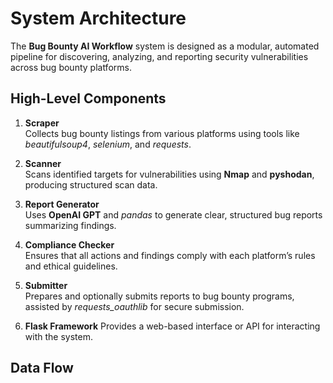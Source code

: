 # System Architecture

The **Bug Bounty AI Workflow** system is designed as a modular, automated pipeline for discovering, analyzing, and reporting security vulnerabilities across bug bounty platforms.

## High-Level Components

1. **Scraper**  
   Collects bug bounty listings from various platforms using tools like *beautifulsoup4*, *selenium*, and *requests*.

2. **Scanner**  
   Scans identified targets for vulnerabilities using **Nmap** and **pyshodan**, producing structured scan data.

3. **Report Generator**  
   Uses **OpenAI GPT** and *pandas* to generate clear, structured bug reports summarizing findings.

4. **Compliance Checker**  
   Ensures that all actions and findings comply with each platform’s rules and ethical guidelines.

5. **Submitter**  
   Prepares and optionally submits reports to bug bounty programs, assisted by *requests_oauthlib* for secure submission.

6. **Flask Framework**
   Provides a web-based interface or API for interacting with the system.

## Data Flow


